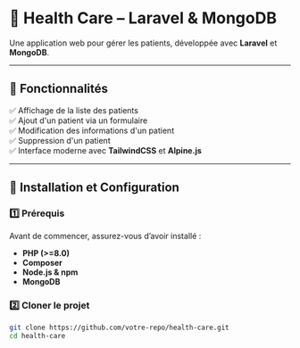 # 🏥 Health Care – Laravel & MongoDB

Une application web pour gérer les patients, développée avec **Laravel** et **MongoDB**.

---

## 📌 Fonctionnalités  
✅ Affichage de la liste des patients  
✅ Ajout d'un patient via un formulaire  
✅ Modification des informations d'un patient  
✅ Suppression d'un patient  
✅ Interface moderne avec **TailwindCSS** et **Alpine.js**  

---

## 🚀 Installation et Configuration  

### 1️⃣ Prérequis  
Avant de commencer, assurez-vous d’avoir installé :  
- **PHP (>=8.0)**  
- **Composer**  
- **Node.js & npm**  
- **MongoDB**  

### 2️⃣ Cloner le projet  
```sh
git clone https://github.com/votre-repo/health-care.git
cd health-care
